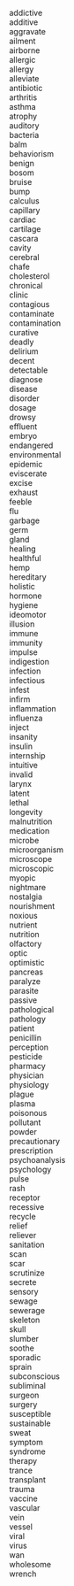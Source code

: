 addictive  
additive  
aggravate  
ailment  
airborne  
allergic  
allergy  
alleviate  
antibiotic  
arthritis  
asthma  
atrophy  
auditory  
bacteria  
balm  
behaviorism  
benign  
bosom  
bruise  
bump  
calculus  
capillary  
cardiac  
cartilage  
cascara  
cavity  
cerebral  
chafe  
cholesterol  
chronical  
clinic  
contagious  
contaminate  
contamination  
curative  
deadly  
delirium  
decent  
detectable  
diagnose  
disease  
disorder  
dosage  
drowsy  
effluent  
embryo  
endangered  
environmental  
epidemic  
eviscerate  
excise  
exhaust  
feeble  
flu  
garbage  
germ  
gland  
healing  
healthful  
hemp  
hereditary  
holistic  
hormone  
hygiene  
ideomotor  
illusion  
immune  
immunity  
impulse  
indigestion  
infection  
infectious  
infest  
infirm  
inflammation  
influenza  
inject  
insanity  
insulin  
internship  
intuitive  
invalid  
larynx  
latent  
lethal  
longevity  
malnutrition  
medication  
microbe  
microorganism  
microscope  
microscopic  
myopic  
nightmare  
nostalgia  
nourishment  
noxious  
nutrient  
nutrition  
olfactory  
optic  
optimistic  
pancreas  
paralyze  
parasite  
passive  
pathological  
pathology  
patient  
penicillin  
perception  
pesticide  
pharmacy  
physician  
physiology  
plague  
plasma  
poisonous  
pollutant  
powder  
precautionary  
prescription  
psychoanalysis  
psychology  
pulse  
rash  
receptor  
recessive  
recycle  
relief  
reliever  
sanitation  
scan  
scar  
scrutinize  
secrete  
sensory  
sewage  
sewerage  
skeleton  
skull  
slumber  
soothe  
sporadic  
sprain  
subconscious  
subliminal  
surgeon  
surgery  
susceptible  
sustainable  
sweat  
symptom  
syndrome  
therapy  
trance  
transplant  
trauma  
vaccine  
vascular  
vein  
vessel  
viral  
virus  
wan  
wholesome  
wrench  
